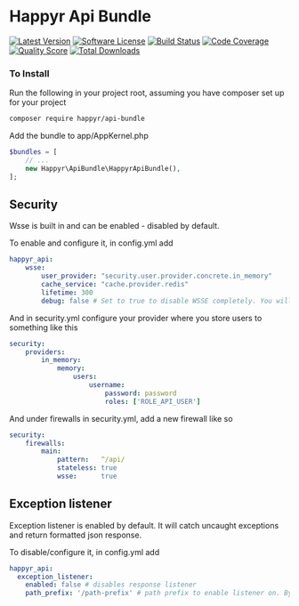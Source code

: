 # Happyr Api Bundle

[![Latest Version](https://img.shields.io/github/release/Happyr/ApiBundle.svg?style=flat-square)](https://github.com/Happyr/ApiBundle/releases)
[![Software License](https://img.shields.io/badge/license-MIT-brightgreen.svg?style=flat-square)](LICENSE)
[![Build Status](https://img.shields.io/travis/Happyr/ApiBundle/master.svg?style=flat-square)](https://travis-ci.org/Happyr/ApiBundle)
[![Code Coverage](https://img.shields.io/scrutinizer/coverage/g/Happyr/ApiBundle.svg?style=flat-square)](https://scrutinizer-ci.com/g/Happyr/ApiBundle)
[![Quality Score](https://img.shields.io/scrutinizer/g/Happyr/ApiBundle.svg?style=flat-square)](https://scrutinizer-ci.com/g/Happyr/ApiBundle)
[![Total Downloads](https://img.shields.io/packagist/dt/happyr/api-bundle.svg?style=flat-square)](https://packagist.org/packages/happyr/api-bundle)


### To Install

Run the following in your project root, assuming you have composer set up for your project
```sh
composer require happyr/api-bundle
```

Add the bundle to app/AppKernel.php

```php
$bundles = [
    // ...
    new Happyr\ApiBundle\HappyrApiBundle(),
];
```

## Security

Wsse is built in and can be enabled - disabled by default.

To enable and configure it, in config.yml add
```yaml
happyr_api:
    wsse:
        user_provider: "security.user.provider.concrete.in_memory"
        cache_service: "cache.provider.redis"
        lifetime: 300
        debug: false # Set to true to disable WSSE completely. You will always be authenticated. 
```

And in security.yml configure your provider where you store users to something like this
```yaml
security:
    providers:
        in_memory:
            memory:
                users:
                    username:
                        password: password
                        roles: ['ROLE_API_USER']
```

And under firewalls in security.yml, add a new firewall like so
```yaml
security:
    firewalls:
        main:
            pattern:   ^/api/
            stateless: true
            wsse:      true

```

## Exception listener

Exception listener is enabled by default. It will catch uncaught exceptions and return formatted json response.

To disable/configure it, in config.yml add
```yaml
happyr_api:
  exception_listener:
    enabled: false # disables response listener 
    path_prefix: '/path-prefix' # path prefix to enable listener on. By default its enabled for any path
```
